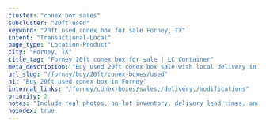 ```yaml
---
cluster: "conex box sales"
subcluster: "20ft used"
keyword: "20ft used conex box for sale Forney, TX"
intent: "Transactional-Local"
page_type: "Location-Product"
city: "Forney, TX"
title_tag: "Forney 20ft conex box for sale | LC Container"
meta_description: "Buy used 20ft conex box sale with local delivery in Forney, TX. LC Container — local Since 2003. Request a fast quote today."
url_slug: "/forney/buy/20ft/conex-boxes/used"
h1: "Buy 20ft used conex box in Forney"
internal_links: "/forney/conex-boxes/sales,/delivery,/modifications"
priority: 2
notes: "Include real photos, on-lot inventory, delivery lead times, and financing info."
noindex: true
---
```


<!-- TODO: Add unique city/inventory copy, images, and internal links here. -->
